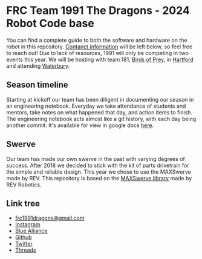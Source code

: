 # FRC Team 1991 The Dragons - 2024 Robot Code base

You can find a complete guide to both the software and hardware on the robot in this repository. [Contanct information](#Link-tree) will be left below, so feel free to reach out! Due to lack of resources, 1991 will only be competing in two events this year. We will be hosting with team 181, [Birds of Prey](https://www.thebluealliance.com/team/181), in [Hartford](https://www.thebluealliance.com/event/2024cthar) and attending [Waterbury](https://www.thebluealliance.com/event/2024ctwat).

## Season timeline
Starting at kickoff our team has been diligent in documenting our season in an engineering notebook. Everyday we take attendance of students and mentors, take notes on what happened that day, and action items to finish. The engineering notebook acts almost like a git history, with each day being another commit. It's available for view in google docs [here](https://docs.google.com/document/d/1IYIvurchCGXITy4c3Y5kDGU6yW_Gognxy2Y8CyMoIX4/edit).

## Swerve
Our team has made our own swerve in the past with varying degrees of success. After 2018 we decided to stick with the kit of parts drivetrain for the simple and reliable design. This year we chose to use the MAXSwerve made by REV. This repository is based on the [MAXSwerve library](https://github.com/REVrobotics/MAXSwerve-Java-Template) made by REV Robotics.

## Link tree
 - [frc1991dragons@gmail.com](mailto:frc1991dragons@gmail.com)
 - [Instagram](https://www.instagram.com/frcteam1991)
 - [Blue Alliance](https://www.thebluealliance.com/team/1991)
 - [Github](https://github.com/frc1991)
 - [Twitter](https://twitter.com/frcteam1991)
 - [Threads](https://about:blank)
